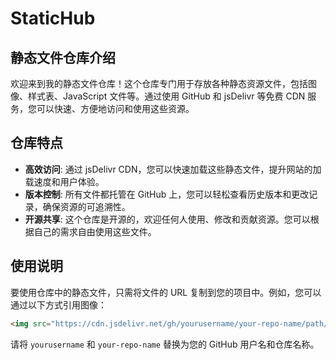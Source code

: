 # StaticHub

## 静态文件仓库介绍

欢迎来到我的静态文件仓库！这个仓库专门用于存放各种静态资源文件，包括图像、样式表、JavaScript 文件等。通过使用 GitHub 和 jsDelivr 等免费 CDN 服务，您可以快速、方便地访问和使用这些资源。

## 仓库特点

- **高效访问**: 通过 jsDelivr CDN，您可以快速加载这些静态文件，提升网站的加载速度和用户体验。
- **版本控制**: 所有文件都托管在 GitHub 上，您可以轻松查看历史版本和更改记录，确保资源的可追溯性。
- **开源共享**: 这个仓库是开源的，欢迎任何人使用、修改和贡献资源。您可以根据自己的需求自由使用这些文件。

## 使用说明

要使用仓库中的静态文件，只需将文件的 URL 复制到您的项目中。例如，您可以通过以下方式引用图像：

```html
<img src="https://cdn.jsdelivr.net/gh/yourusername/your-repo-name/path/to/image.png" alt="描述">
```

请将 `yourusername` 和 `your-repo-name` 替换为您的 GitHub 用户名和仓库名称。
